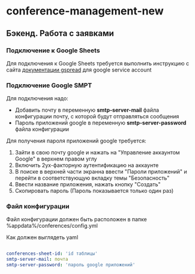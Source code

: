 # conference-management-new

## Бэкенд. Работа с заявками

### Подключение к Google Sheets

Для подключения к Google Sheets требуется выполнить инструкцию с сайта [документации gspread](https://docs.gspread.org/en/latest/oauth2.html#enable-api-access) для google service account 

### Подключение Google SMPT

Для подключения надо: 
- Добавить почту в переменную **smtp-server-mail** файла конфигурации почту, с которой будут отправляться сообщения 
- Пароль приложений google в переменную **smtp-server-password** файла конфигурации 

Для получения пароля приложений google требуется:
1) Зайти в свою почту google и нажать на "Управление аккаунтом Google" в верхнем правом углу
2) Включить 2ух-факторную аутентификацию на аккаунте
3) В поиске в верхней части экранна ввести "Пароли приложений" и перейти в соответствующую вкладку темы "Безопасность"
4) Ввести название приложения, нажать кнопку "Создать"
5) Скопировать пароль (Пароль показывается только один раз)

### Файл конфигурации

Файл конфигурации должен быть расположен в папке %appdata%/conferences/config.yml

Как должен выглядеть yaml

````yaml

conferences-sheet-id: 'id таблицы'
smtp-server-mail: почта
smtp-server-password: 'пароль google приложений'

````